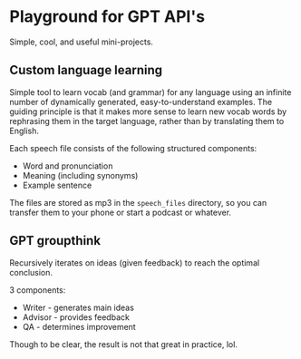 # Playground for GPT API's

Simple, cool, and useful mini-projects.

## Custom language learning

Simple tool to learn vocab (and grammar) for any language using an infinite number of dynamically generated, easy-to-understand examples. The guiding principle is that it makes more sense to learn new vocab words by rephrasing them in the target language, rather than by translating them to English.

Each speech file consists of the following structured components:
* Word and pronunciation
* Meaning (including synonyms)
* Example sentence

The files are stored as mp3 in the `speech_files` directory, so you can transfer them to your phone or start a podcast or whatever.

## GPT groupthink

Recursively iterates on ideas (given feedback) to reach the optimal conclusion.

3 components:
* Writer - generates main ideas
* Advisor - provides feedback
* QA - determines improvement

Though to be clear, the result is not that great in practice, lol.